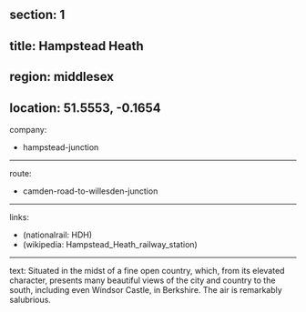 section: 1
----
title: Hampstead Heath
----
region: middlesex
----
location: 51.5553, -0.1654
----
company:
- hampstead-junction
----
route:
- camden-road-to-willesden-junction
----
links:
- (nationalrail: HDH)
- (wikipedia: Hampstead_Heath_railway_station)
----
text: Situated in the midst of a fine open country, which, from its elevated character, presents many beautiful views of the city and country to the south, including even Windsor Castle, in Berkshire. The air is remarkably salubrious.

